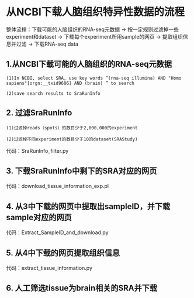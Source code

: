 

#  从NCBI下载人脑组织特异性数据的流程

整体流程：下载可能的人脑组织的RNA-seq元数据 → 按一定规则过滤掉一些experiment和dataset → 下载每个experiment所用sample的网页 → 提取组织信息并过滤 → 下载RNA-seq data

## 1.从NCBI下载可能的人脑组织的RNA-seq元数据

    (1)In NCBI, select SRA, use key words “(rna-seq illumina) AND "Homo sapiens"[orgn:__txid9606] AND (brain) ” to search
    
    (2)save search results to SraRunInfo
    
    
## 2. 过滤SraRunInfo
  
    (1)过滤掉reads（spots）的数目少于2,000,000的experiment
    
    (2)过滤掉不同experiment的数目少于10的dataset(SRAStudy)
    
代码：SraRunInfo_filter.py


## 3. 下载SraRunInfo中剩下的SRA对应的网页

代码：download_tissue_information_exp.pl


## 4. 从3中下载的网页中提取出sampleID，并下载sample对应的网页

代码：Extract_SampleID_and_download.py


## 5. 从4中下载的网页提取组织信息

代码：extract_tissue_information.py


## 6. 人工筛选tissue为brain相关的SRA并下载
